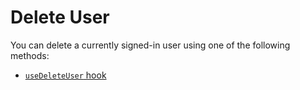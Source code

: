 # Delete User

You can delete a currently signed-in user using one of the following methods:

 - [`useDeleteUser` hook](../hooks/useDeleteUser.md)